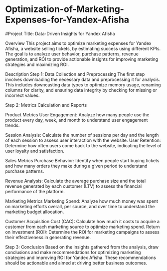 # Optimization-of-Marketing-Expenses-for-Yandex-Afisha

#Project Title: Data-Driven Insights for Yandex Afisha

Overview
This project aims to optimize marketing expenses for Yandex Afisha, a website selling tickets, by estimating success using different KPIs. The goal is to analyze user behavior, purchase patterns, revenue generation, and ROI to provide actionable insights for improving marketing strategies and maximizing ROI.

Description
Step 1: Data Collection and Preprocessing
The first step involves downloading the necessary data and preprocessing it for analysis. This includes downcasting data types to optimize memory usage, renaming columns for clarity, and ensuring data integrity by checking for missing or incorrect values.

Step 2: Metrics Calculation and Reports

Product Metrics
User Engagement: Analyze how many people use the product every day, week, and month to understand user engagement trends.

Session Analysis: Calculate the number of sessions per day and the length of each session to assess user interaction with the website.
User Retention: Determine how often users come back to the website, indicating the level of user loyalty and satisfaction.

Sales Metrics
Purchase Behavior: Identify when people start buying tickets and how many orders they make during a given period to understand purchase patterns.

Revenue Analysis: Calculate the average purchase size and the total revenue generated by each customer (LTV) to assess the financial performance of the platform.

Marketing Metrics
Marketing Spend: Analyze how much money was spent on marketing efforts overall, per source, and over time to understand the marketing budget allocation.

Customer Acquisition Cost (CAC): Calculate how much it costs to acquire a customer from each marketing source to optimize marketing spend.
Return on Investment (ROI): Determine the ROI for marketing campaigns to assess their effectiveness in generating revenue.

Step 3: Conclusion
Based on the insights gathered from the analysis, draw conclusions and make recommendations for optimizing marketing strategies and improving ROI for Yandex Afisha. These recommendations should be actionable and aimed at driving better business outcomes.
